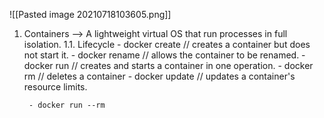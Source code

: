 ![[Pasted image 20210718103605.png]]


1. Containers --> A lightweight virtual OS that run processes in full isolation.
	1.1. Lifecycle
		- docker create 			  // creates a container but does not start it.
		- docker rename 			// allows the container to be renamed.
		- docker run 					// creates and starts a container in one operation.
		- docker rm 					// deletes a container
		- docker update 			// updates a container's resource limits.

		- docker run --rm 